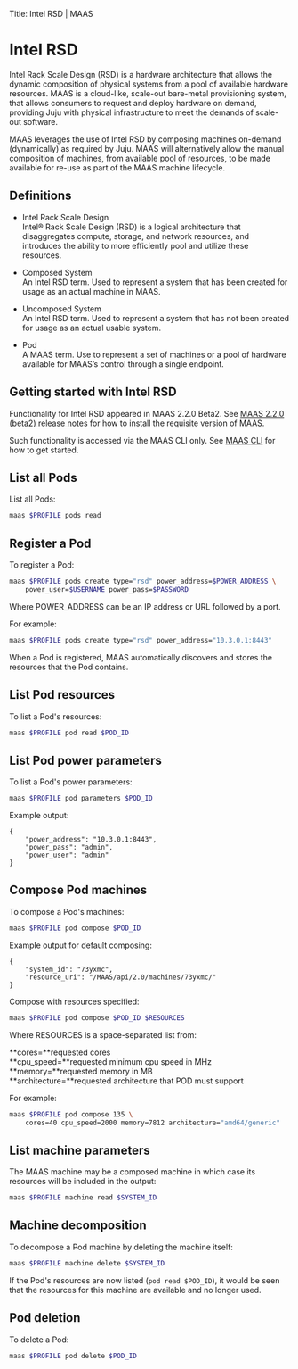 Title: Intel RSD | MAAS


# Intel RSD

Intel Rack Scale Design (RSD) is a hardware architecture that allows the
dynamic composition of physical systems from a pool of available hardware
resources. MAAS is a cloud-like, scale-out bare-metal provisioning system, that
allows consumers to request and deploy hardware on demand, providing Juju with
physical infrastructure to meet the demands of scale-out software.

MAAS leverages the use of Intel RSD by composing machines on-demand
(dynamically) as required by Juju. MAAS will alternatively allow the manual
composition of machines, from available pool of resources, to be made available
for re-use as part of the MAAS machine lifecycle.


## Definitions

- Intel Rack Scale Design  
  Intel® Rack Scale Design (RSD) is a logical architecture that disaggregates
  compute, storage, and network resources, and introduces the ability to more
  efficiently pool and utilize these resources.
  
- Composed System  
  An Intel RSD term. Used to represent a system that has been created for usage
  as an actual machine in MAAS.
  
- Uncomposed System  
  An Intel RSD term. Used to represent a system that has not been created for
  usage as an actual usable system.
  
- Pod  
  A MAAS term. Use to represent a set of machines or a pool of hardware available
  for MAAS’s control through a single endpoint.


## Getting started with Intel RSD

Functionality for Intel RSD appeared in MAAS 2.2.0 Beta2. See
[MAAS 2.2.0 (beta2) release notes][release-notes] for how to install the
requisite version of MAAS.

Such functionality is accessed via the MAAS CLI only. See [MAAS CLI][maas-cli]
for how to get started.


## List all Pods

List all Pods:

```bash
maas $PROFILE pods read
```


## Register a Pod

To register a Pod:

```bash
maas $PROFILE pods create type="rsd" power_address=$POWER_ADDRESS \
	power_user=$USERNAME power_pass=$PASSWORD
```

Where POWER_ADDRESS can be an IP address or URL followed by a port.

For example:

```bash
maas $PROFILE pods create type="rsd" power_address="10.3.0.1:8443"
```

When a Pod is registered, MAAS automatically discovers and stores the
resources that the Pod contains.  


## List Pod resources

To list a Pod's resources:

```bash
maas $PROFILE pod read $POD_ID
```


## List Pod power parameters

To list a Pod's power parameters:

```bash
maas $PROFILE pod parameters $POD_ID
```

Example output:

```no-highlight
{
    "power_address": "10.3.0.1:8443",
    "power_pass": "admin",
    "power_user": "admin"
}
```


## Compose Pod machines

To compose a Pod's machines:

```bash
maas $PROFILE pod compose $POD_ID
```

Example output for default composing:

```no-highlight
{
    "system_id": "73yxmc",
    "resource_uri": "/MAAS/api/2.0/machines/73yxmc/"
}
```

Compose with resources specified:

```bash
maas $PROFILE pod compose $POD_ID $RESOURCES
```

Where RESOURCES is a space-separated list from:

**cores=**requested cores  
**cpu_speed=**requested minimum cpu speed in MHz  
**memory=**requested memory in MB  
**architecture=**requested architecture that POD must support  

For example:

```bash
maas $PROFILE pod compose 135 \
	cores=40 cpu_speed=2000 memory=7812 architecture="amd64/generic"
```


## List machine parameters

The MAAS machine may be a composed machine in which case its resources will be
included in the output:

```bash
maas $PROFILE machine read $SYSTEM_ID
```


## Machine decomposition

To decompose a Pod machine by deleting the machine itself:

```bash
maas $PROFILE machine delete $SYSTEM_ID
```

If the Pod's resources are now listed (`pod read $POD_ID`), it would be seen
that the resources for this machine are available and no longer used.


## Pod deletion

To delete a Pod:

```bash
maas $PROFILE pod delete $POD_ID
```


<!-- LINKS -->

[release-notes]: release-notes.md
[maas-cli]: manage-cli.md
